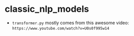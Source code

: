# classic_nlp_models

- `transformer.py` mostly comes from this awesome video: `https://www.youtube.com/watch?v=U0s0f995w14`
